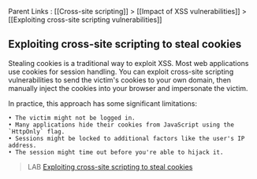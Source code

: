  Parent Links : [[Cross-site scripting]] > [[Impact of XSS vulnerabilities]] > [[Exploiting cross-site scripting vulnerabilities]]    

## Exploiting cross-site scripting to steal cookies

Stealing cookies is a traditional way to exploit XSS. Most web applications use cookies for session handling. You can exploit cross-site scripting vulnerabilities to send the victim's cookies to your own domain, then manually inject the cookies into your browser and impersonate the victim.  
  
In practice, this approach has some significant limitations:  

	• The victim might not be logged in.  
	• Many applications hide their cookies from JavaScript using the `HttpOnly` flag.  
	• Sessions might be locked to additional factors like the user's IP address.  
	• The session might time out before you're able to hijack it.  
  
  
>LAB [Exploiting cross-site scripting to steal cookies](https://portswigger.net/web-security/cross-site-scripting/exploiting/lab-stealing-cookies)